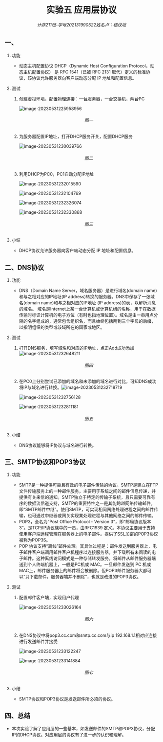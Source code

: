 <center><h1>实验五 应用层协议</h1></center>

<h6><center>计非211班-学号202131990522姓名卢：嵇纹垲</center></h6>

## 一、 

1. 功能

   - 动态主机配置协议 DHCP（Dynamic Host Configuration Protocol，动态主机配置协议） 是 RFC 1541（已被 RFC 2131 取代）定义的标准协议，该协议允许服务器向客户端动态分配 IP 地址和配置信息。

2. 测试

   1. 创建虚拟环境，配置物理连接：一台服务器，一台交换机，两台PC

      ![image-20230531225958956](C:\Users\Fighoh\Pictures\image-20230531225958956.png)

      <h6><center>图一</center></h6>

   2. 为服务器配置IP地址，打开DHCP服务开关，配置DHCP服务

      ![image-20230531230039766](C:\Users\Fighoh\Pictures\image-20230531230039766.png)

      <h6><center>图二</center></h6>

   3. 利用DHCP为PC0，PC1自动分配IP地址

      ![image-20230531232015590](C:\Users\Fighoh\Pictures\image-20230531232015590.png)

      ![image-20230531232104769](C:\Users\Fighoh\Pictures\image-20230531232104769.png)

      ![image-20230531232326074](C:\Users\Fighoh\Pictures\image-20230531232326074.png)

      ![image-20230531232330868](C:\Users\Fighoh\Pictures\image-20230531232330868.png)

      <h6><center>图三</center></h6>

3. 小结

   - DHCP协议允许服务器向客户端动态分配 IP 地址和配置信息。

## 二、DNS协议

1. 功能

   - DNS（Domain Name Server，域名服务器）是进行域名(domain name)和与之相对应的IP地址(IP address)转换的服务器。DNS中保存了一张域名(domain name)和与之相对应的IP地址 (IP address)的表，以解析消息的域名。 域名是Internet上某一台计算机或计算机组的名称，用于在数据传输时标识计算机的电子方位（有时也指地理位置）。域名是由一串用点分隔的名字组成的，通常包含组织名，而且始终包括两到三个字母的后缀，以指明组织的类型或该域所在的国家或地区。

2. 测试

   1. 打开DNS服务，填写域名和对应的IP地址，点击Add成功添加![image-20230531232648211](C:\Users\Fighoh\Pictures\image-20230531232648211.png)

      <h6><center>图四</center></h6>

   2. 在PC0上分别尝试已添加的域名和未添加的域名进行对比，可知DNS成功将IP与域名进行转换。![image-20230531232718719](C:\Users\Fighoh\Pictures\image-20230531232718719.png)

      ![image-20230531232756128](C:\Users\Fighoh\Pictures\image-20230531232756128.png)

      ![image-20230531232811181](C:\Users\Fighoh\Pictures\image-20230531232811181.png)

      <h6><center>图五</center></h6>

3. 小结

   - DNS协议能够将IP协议与域名进行转换。

## 三、SMTP协议和POP3协议

1. 功能

   - SMTP是一种提供可靠且有效的电子邮件传输的协议。SMTP是建立在FTP文件传输服务上的一种邮件服务，主要用于系统之间的邮件信息传递，并提供有关来信的通知。SMTP独立于特定的传输子系统，且只需要可靠有序的数据流信道支持，SMTP的重要特性之一是其能跨越网络传输邮件，即“SMTP邮件中继”。使用SMTP，可实现相同网络处理进程之间的邮件传输，也可通过中继器或网关实现某处理进程与其他网络之间的邮件传输。
   - POP3，全名为“Post Office Protocol - Version 3”，即“邮局协议版本3”。是TCP/IP协议族中的一员，由RFC1939 定义。本协议主要用于支持使用客户端远程管理在服务器上的电子邮件。提供了SSL加密的POP3协议被称为POP3S。
   - POP 协议支持“离线”邮件处理。其具体过程是：邮件发送到服务器上，电子邮件客户端调用邮件客户机程序以连接服务器，并下载所有未阅读的电子邮件。这种离线访问模式是一种存储转发服务，将邮件从邮件服务器端送到个人终端机器上，一般是PC机或 MAC。一旦邮件发送到 PC 机或MAC上，邮件服务器上的邮件将会被删除。但POP3邮件服务器大都可以“只下载邮件，服务器端并不删除”，也就是改进的POP3协议。

2. 测试

   1. 配置邮件客户端，实现用户代理

      ![image-20230531233026164](C:\Users\Fighoh\Pictures\image-20230531233026164.png)

      <h6><center>图六</center></h6>

   2. 在DNS协议中将pop3.cc.com和smtp.cc.com与ip 192.168.1.1相对应连接进行发送邮件并接受

      ![image-20230531233122247](C:\Users\Fighoh\Pictures\image-20230531233122247.png)

      ![image-20230531233141884](C:\Users\Fighoh\Pictures\image-20230531233141884.png)

      <h6><center>图七</center></h6>

3. 小结

   - SMTP协议和POP3协议是发送邮件所必须的协议。

## 四、总结

- 本次实验了解了应用层的一些基本，如发送邮件的SMTP和POP3协议，分配IP的DHCP协议。对应用层的协议有了进一步的认识和理解。